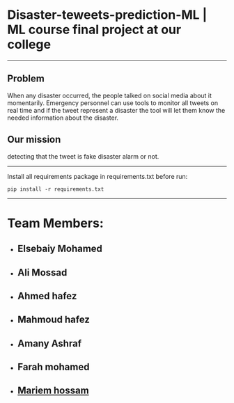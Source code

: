 # Disaster-teweets-prediction-ML | ML course final project at our college


---
## Problem 

 When any disaster occurred, the people talked on social media about it momentarily. Emergency personnel can use tools to monitor all tweets on real time and if the tweet represent a disaster the tool will let them know the needed information about the disaster.

## Our mission 
detecting that the tweet is fake disaster alarm or not.

---

 Install all requirements package in requirements.txt before run:

 ```pip install -r requirements.txt```

---

# Team Members:

* ##  Elsebaiy Mohamed
* ## Ali Mossad 
* ## Ahmed hafez
* ## Mahmoud hafez
* ## Amany Ashraf
* ## Farah mohamed
* ## [Mariem hossam](https://github.com/AmanyAshrafAhmed)

